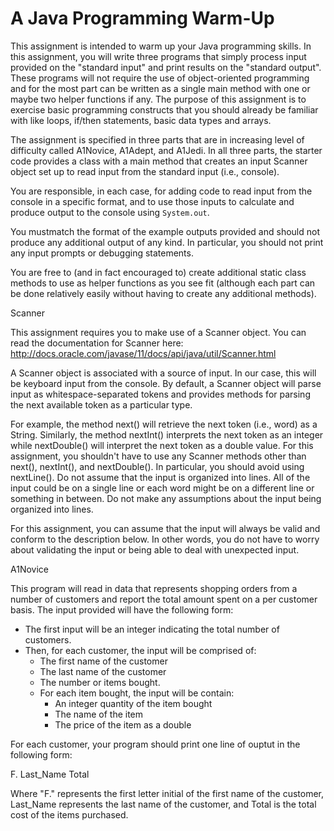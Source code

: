 # A Java Programming Warm-Up

This assignment is intended to warm up your Java programming skills. 
In this assignment, you will write three programs that simply process input provided on the "standard input" and print results on the "standard output". These programs will not require the use of object-oriented programming and for the most part can be written as a single main method with one or maybe two helper functions if any. The purpose of this assignment is to exercise basic programming constructs that you should already be familiar with like loops, if/then statements, basic data types and arrays.

The assignment is specified in three parts that are in increasing level of difficulty called A1Novice, A1Adept, and A1Jedi. In all three parts, the starter code provides a class with a main method that creates an input Scanner object set up to read input from the standard input (i.e., console).

You are responsible, in each case, for adding code to read input from the console in a specific format, and to use those inputs to calculate and produce output to the console using ```System.out```.

You mustmatch the format of the example outputs provided and should not produce any additional output of any kind. In particular, you should not print any input prompts or debugging statements.

You are free to (and in fact encouraged to) create additional static class methods to use as helper functions as you see fit (although each part can be done relatively easily without having to create any additional methods).

Scanner

This assignment requires you to make use of a Scanner object. You can read the documentation for Scanner here: http://docs.oracle.com/javase/11/docs/api/java/util/Scanner.html

A Scanner object is associated with a source of input. In our case, this will be keyboard input from the console. By default, a Scanner object will parse input as whitespace-separated tokens and provides methods for parsing the next available token as a particular type.

For example, the method next() will retrieve the next token (i.e., word) as a String. Similarly, the method nextInt() interprets the next token as an integer while nextDouble() will interpret the next token as a double value. For this assignment, you shouldn't have to use any Scanner methods other than next(), nextInt(), and nextDouble(). In particular, you should avoid using nextLine(). Do not assume that the input is organized into lines. All of the input could be on a single line or each word might be on a different line or something in between. Do not make any assumptions about the input being organized into lines. 

For this assignment, you can assume that the input will always be valid and conform to the description below. In other words, you do not have to worry about validating the input or being able to deal with unexpected input.

A1Novice

This program will read in data that represents shopping orders from a number of customers and report the total amount spent on a per customer basis. The input provided will have the following form:
* The first input will be an integer indicating the total number of customers.
* Then, for each customer, the input will be comprised of:
  * The first name of the customer
  * The last name of the customer
  * The number or items bought.
  * For each item bought, the input will be contain:
    * An integer quantity of the item bought
    * The name of the item
    * The price of the item as a double


For each customer, your program should print one line of ouptut in the following form:

F. Last_Name Total

Where "F." represents the first letter initial of the first name of the customer, Last_Name represents the last name of the customer, and Total is the total cost of the items purchased.


